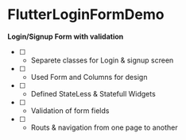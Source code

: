 # FlutterLoginFormDemo
**Login/Signup Form with validation**

- [ ] - Separete classes for Login & signup screen 
- [ ] - Used Form and Columns for design 
- [ ] - Defined StateLess & Statefull Widgets 
- [ ] - Validation of form fields 
- [ ] - Routs & navigation from one page to another

